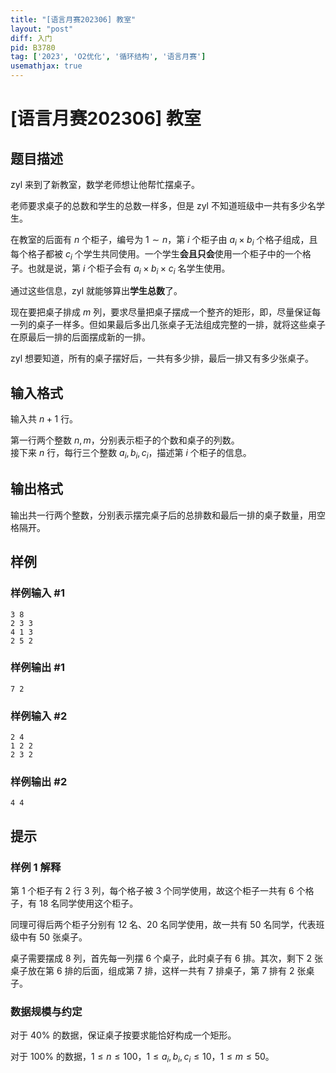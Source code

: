 ```yaml
---
title: "[语言月赛202306] 教室"
layout: "post"
diff: 入门
pid: B3780
tag: ['2023', 'O2优化', '循环结构', '语言月赛']
usemathjax: true
---
```


# [语言月赛202306] 教室
## 题目描述

zyl 来到了新教室，数学老师想让他帮忙摆桌子。

老师要求桌子的总数和学生的总数一样多，但是 zyl 不知道班级中一共有多少名学生。

在教室的后面有 $n$ 个柜子，编号为 $1\sim n$，第 $i$ 个柜子由 $a_i\times b_i$ 个格子组成，且每个格子都被 $c_i$ 个学生共同使用。一个学生**会且只会**使用一个柜子中的一个格子。也就是说，第 $i$ 个柜子会有 $a_i\times b_i \times c_i$ 名学生使用。

通过这些信息，zyl 就能够算出**学生总数**了。

现在要把桌子排成 $m$ 列，要求尽量把桌子摆成一个整齐的矩形，即，尽量保证每一列的桌子一样多。但如果最后多出几张桌子无法组成完整的一排，就将这些桌子在原最后一排的后面摆成新的一排。

zyl 想要知道，所有的桌子摆好后，一共有多少排，最后一排又有多少张桌子。
## 输入格式

输入共 $n+1$ 行。

第一行两个整数 $n,m$，分别表示柜子的个数和桌子的列数。  
接下来 $n$ 行，每行三个整数 $a_i,b_i,c_i$，描述第 $i$ 个柜子的信息。
## 输出格式

输出共一行两个整数，分别表示摆完桌子后的总排数和最后一排的桌子数量，用空格隔开。
## 样例

### 样例输入 #1
```
3 8
2 3 3
4 1 3
2 5 2
```
### 样例输出 #1
```
7 2
```
### 样例输入 #2
```
2 4
1 2 2
2 3 2
```
### 样例输出 #2
```
4 4
```
## 提示

### 样例 1 解释
第 $1$ 个柜子有 $2$ 行 $3$ 列，每个格子被 $3$ 个同学使用，故这个柜子一共有 $6$ 个格子，有 $18$ 名同学使用这个柜子。

同理可得后两个柜子分别有 $12$ 名、$20$ 名同学使用，故一共有 $50$ 名同学，代表班级中有 $50$ 张桌子。

桌子需要摆成 $8$ 列，首先每一列摆 $6$ 个桌子，此时桌子有 $6$ 排。其次，剩下 $2$ 张桌子放在第 $6$ 排的后面，组成第 $7$ 排，这样一共有 $7$ 排桌子，第 $7$ 排有 $2$ 张桌子。

### 数据规模与约定

对于 $40\%$ 的数据，保证桌子按要求能恰好构成一个矩形。  

对于 $100\%$ 的数据，$1\leq n\leq 100$，$1\leq 
a_i,b_i,c_i\leq 10$，$1\leq m\leq 50$。
